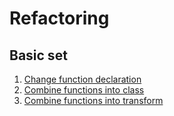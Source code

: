 # Refactoring
## Basic set
1. [Change function declaration](src/Change%20Function%20Declaration/Change%20Function%20Declaration.md)
1. [Combine functions into class](src/Combine%20Functions%20into%20Class/combineFunctionsIntoClass.md)
1. [Combine functions into transform](src/Combine%20Functions%20into%20Transform/combineFunctionsIntoTransform.md)
